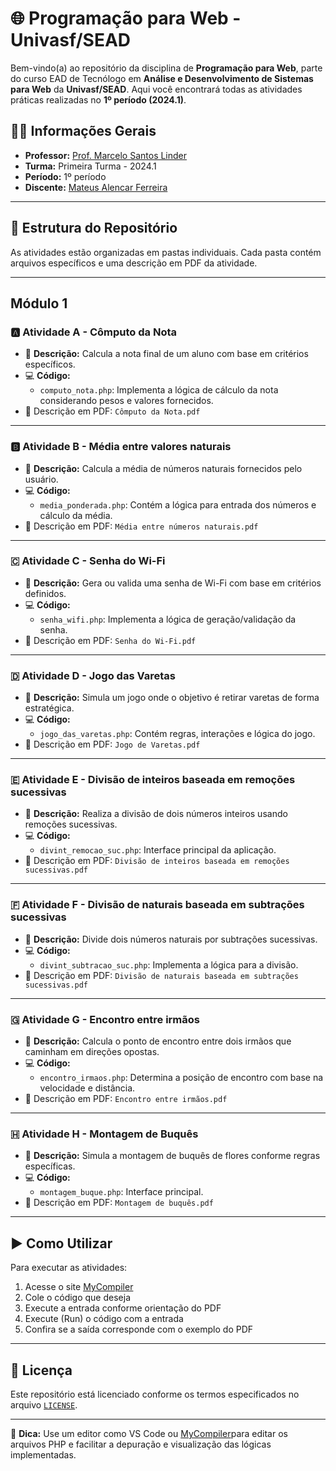 # 🌐 Programação para Web - Univasf/SEAD

Bem-vindo(a) ao repositório da disciplina de **Programação para Web**, parte do curso EAD de Tecnólogo em **Análise e Desenvolvimento de Sistemas para Web** da **Univasf/SEAD**. Aqui você encontrará todas as atividades práticas realizadas no **1º período (2024.1)**.

## 👨‍🏫 Informações Gerais

- **Professor:** [Prof. Marcelo Santos Linder](http://lattes.cnpq.br/0118309756941390)
- **Turma:** Primeira Turma - 2024.1
- **Período:** 1º período
- **Discente:** [Mateus Alencar Ferreira](https://github.com/ferreiramateusalencar/)

---

## 📁 Estrutura do Repositório

As atividades estão organizadas em pastas individuais. Cada pasta contém arquivos específicos e uma descrição em PDF da atividade.

---
## Módulo 1

### 🅰️ Atividade A - Cômputo da Nota
- 📄 **Descrição:** Calcula a nota final de um aluno com base em critérios específicos.
- 💻 **Código:**
  - `computo_nota.php`: Implementa a lógica de cálculo da nota considerando pesos e valores fornecidos.
- 📘 Descrição em PDF: `Cômputo da Nota.pdf`

---

### 🅱️ Atividade B - Média entre valores naturais
- 📄 **Descrição:** Calcula a média de números naturais fornecidos pelo usuário.
- 💻 **Código:**
  - `media_ponderada.php`: Contém a lógica para entrada dos números e cálculo da média.
- 📘 Descrição em PDF: `Média entre números naturais.pdf`

---

### 🇨 Atividade C - Senha do Wi-Fi
- 📄 **Descrição:** Gera ou valida uma senha de Wi-Fi com base em critérios definidos.
- 💻 **Código:**
  - `senha_wifi.php`: Implementa a lógica de geração/validação da senha.
- 📘 Descrição em PDF: `Senha do Wi-Fi.pdf`

---

### 🇩 Atividade D - Jogo das Varetas
- 📄 **Descrição:** Simula um jogo onde o objetivo é retirar varetas de forma estratégica.
- 💻 **Código:**
  - `jogo_das_varetas.php`: Contém regras, interações e lógica do jogo.
- 📘 Descrição em PDF: `Jogo de Varetas.pdf`

---

### 🇪 Atividade E - Divisão de inteiros baseada em remoções sucessivas
- 📄 **Descrição:** Realiza a divisão de dois números inteiros usando remoções sucessivas.
- 💻 **Código:**
  - `divint_remocao_suc.php`: Interface principal da aplicação.
- 📘 Descrição em PDF: `Divisão de inteiros baseada em remoções sucessivas.pdf`

---

### 🇫 Atividade F - Divisão de naturais baseada em subtrações sucessivas
- 📄 **Descrição:** Divide dois números naturais por subtrações sucessivas.
- 💻 **Código:**
  - `divint_subtracao_suc.php`: Implementa a lógica para a divisão.
- 📘 Descrição em PDF: `Divisão de naturais baseada em subtrações sucessivas.pdf`

---

### 🇬 Atividade G - Encontro entre irmãos
- 📄 **Descrição:** Calcula o ponto de encontro entre dois irmãos que caminham em direções opostas.
- 💻 **Código:**
  - `encontro_irmaos.php`: Determina a posição de encontro com base na velocidade e distância.
- 📘 Descrição em PDF: `Encontro entre irmãos.pdf`

---

### 🇭 Atividade H - Montagem de Buquês
- 📄 **Descrição:** Simula a montagem de buquês de flores conforme regras específicas.
- 💻 **Código:**
  - `montagem_buque.php`: Interface principal.
- 📘 Descrição em PDF: `Montagem de buquês.pdf`

---

## ▶️ Como Utilizar

Para executar as atividades:
1. Acesse o site [MyCompiler](https://www.mycompiler.io/pt/new/php)
2. Cole o código que deseja
3. Execute a entrada conforme orientação do PDF
4. Execute (Run) o código com a entrada
5. Confira se a saída corresponde com o exemplo do PDF

---

## 📜 Licença

Este repositório está licenciado conforme os termos especificados no arquivo [`LICENSE`](LICENSE).

---

📌 **Dica:** Use um editor como VS Code ou [MyCompiler](https://www.mycompiler.io/pt/new/php )para editar os arquivos PHP e facilitar a depuração e visualização das lógicas implementadas.
